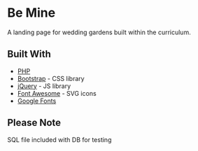 # Be Mine

A landing page for wedding gardens built within the curriculum.

## Built With

* [PHP](https://www.php.net/)
* [Bootstrap](https://getbootstrap.com/) - CSS library
* [jQuery](https://jquery.com/) - JS library
* [Font Awesome](https://fontawesome.com/) - SVG icons
* [Google Fonts](https://fonts.google.com/)

## Please Note

SQL file included with DB for testing
